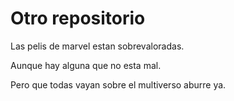 # Otro repositorio

Las pelis de marvel estan sobrevaloradas.

Aunque hay alguna que no esta mal.

Pero que todas vayan sobre el multiverso aburre ya.